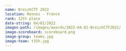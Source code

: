 ```yaml
---
name: BreizhCTF 2022
location: Rennes - France
rank: 12th place
date-string: 04/01/2022
images-path: /images/awards/2022-04-01-BreizhCTF2022/
image-scoreboard: scoreboard.png
image-group: teams.jpg
image-team: t35h.jpg
---
```


